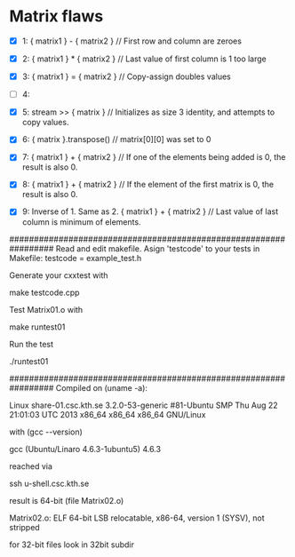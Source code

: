 Matrix flaws
============

* [x] 1: { matrix1 } - { matrix2 } // First row and column are zeroes
* [x] 2: { matrix1 } * { matrix2 } // Last value of first column is 1 too large
* [x] 3: { matrix1 } = { matrix2 } // Copy-assign doubles values
* [ ] 4:
* [x] 5: stream >> { matrix } // Initializes as size 3 identity, and attempts to copy values.
* [x] 6: { matrix }.transpose() // matrix[0][0] was set to 0
* [x] 7: { matrix1 } + { matrix2 } // If one of the elements being added is 0, the result is also 0.
* [x] 8: { matrix1 } + { matrix2 } // If the element of the first matrix is 0, the result is also 0.
* [x] 9: Inverse of 1. Same as 2. { matrix1 } + { matrix2 } // Last value of last column is minimum of elements.


#################################################################
Read and edit makefile. Asign 'testcode' to your tests
in Makefile:
    testcode    = example_test.h

Generate your cxxtest with

 make testcode.cpp

Test Matrix01.o with

 make runtest01

Run the test

 ./runtest01

#################################################################
Compiled on (uname -a):

 Linux share-01.csc.kth.se 3.2.0-53-generic #81-Ubuntu SMP Thu Aug 22 21:01:03 UTC 2013 x86_64 x86_64 x86_64 GNU/Linux

with (gcc --version)

 gcc (Ubuntu/Linaro 4.6.3-1ubuntu5) 4.6.3

reached via

 ssh u-shell.csc.kth.se

result is 64-bit (file Matrix02.o)

 Matrix02.o: ELF 64-bit LSB relocatable, x86-64, version 1 (SYSV), not stripped

for 32-bit files look in 32bit subdir

